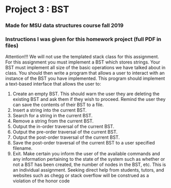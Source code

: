 # Project 3 : BST
### Made for MSU data structures course fall 2019

### Instructions I was given for this homework project (full PDF in files)
Attention!!! We will not use the templated stack class for this assignment.
For this assignment you must implement a BST which stores strings. Your BST must implement all size of
the basic operations we have talked about in class.
You should then write a program that allows a user to interact with an instance of the BST you have
implemented. This program should implement a text-based interface that allows the user to:
1. Create an empty BST. This should warn the user they are deleting the existing BST and ask them
if they wish to proceed. Remind the user they can save the contents of their BST to a file.
2. Insert a string into the current BST.
3. Search for a string in the current BST.
4. Remove a string from the current BST.
5. Output the in-order traversal of the current BST.
6. Output the pre-order traversal of the current BST.
7. Output the post-order traversal of the current BST.
8. Save the post-order traversal of the current BST to a user specified filename.
9. Exit.
Make certain you inform the user of the available commands and any information pertaining to the
state of the system such as whether or not a BST has been created, the number of nodes in the BST, etc. 
This is an individual assignment. Seeking direct help from students, tutors, and websites
such as chegg or stack overflow will be construed as a violation of the honor code
